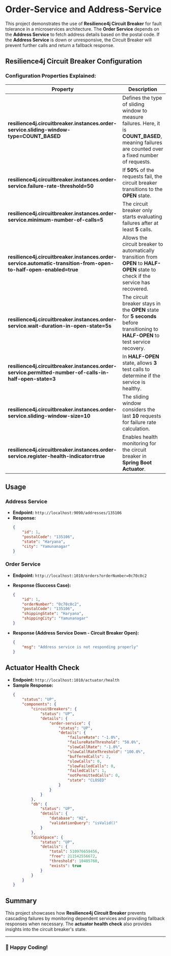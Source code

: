 # Order-Service and Address-Service

This project demonstrates the use of **Resilience4j Circuit Breaker** for fault tolerance in a microservices architecture. The **Order Service** depends on the **Address Service** to fetch address details based on the postal code. If the **Address Service** is down or unresponsive, the Circuit Breaker will prevent further calls and return a fallback response.

## Resilience4j Circuit Breaker Configuration

### Configuration Properties Explained:

| Property | Description |
|----------|-------------|
| **resilience4j.circuitbreaker.instances.order-service.sliding-window-type=COUNT_BASED** | Defines the type of sliding window to measure failures. Here, it is **COUNT_BASED**, meaning failures are counted over a fixed number of requests. |
| **resilience4j.circuitbreaker.instances.order-service.failure-rate-threshold=50** | If **50%** of the requests fail, the circuit breaker transitions to the **OPEN** state. |
| **resilience4j.circuitbreaker.instances.order-service.minimum-number-of-calls=5** | The circuit breaker only starts evaluating failures after at least **5** calls. |
| **resilience4j.circuitbreaker.instances.order-service.automatic-transition-from-open-to-half-open-enabled=true** | Allows the circuit breaker to automatically transition from **OPEN** to **HALF-OPEN** state to check if the service has recovered. |
| **resilience4j.circuitbreaker.instances.order-service.wait-duration-in-open-state=5s** | The circuit breaker stays in the **OPEN** state for **5 seconds** before transitioning to **HALF-OPEN** to test service recovery. |
| **resilience4j.circuitbreaker.instances.order-service.permitted-number-of-calls-in-half-open-state=3** | In **HALF-OPEN** state, allows **3** test calls to determine if the service is healthy. |
| **resilience4j.circuitbreaker.instances.order-service.sliding-window-size=10** | The sliding window considers the last **10** requests for failure rate calculation. |
| **resilience4j.circuitbreaker.instances.order-service.register-health-indicator=true** | Enables health monitoring for the circuit breaker in **Spring Boot Actuator**. |

## Usage

### Address Service
- **Endpoint:** `http://localhost:9090/addresses/135106`
- **Response:**
  ```json
  {
      "id": 1,
      "postalCode": "135106",
      "state": "Haryana",
      "city": "Yamunanagar"
  }
  ```

### Order Service
- **Endpoint:** `http://localhost:1010/orders?orderNumber=0c70c0c2`
- **Response (Success Case):**
  ```json
  {
      "id": 1,
      "orderNumber": "0c70c0c2",
      "postalCode": "135106",
      "shippingState": "Haryana",
      "shippingCity": "Yamunanagar"
  }
  ```

- **Response (Address Service Down - Circuit Breaker Open):**
  ```json
  {
      "msg": "Address service is not responding properly"
  }
  ```

## Actuator Health Check
- **Endpoint:** `http://localhost:1010/actuator/health`
- **Sample Response:**
  ```json
  {
      "status": "UP",
      "components": {
          "circuitBreakers": {
              "status": "UP",
              "details": {
                  "order-service": {
                      "status": "UP",
                      "details": {
                          "failureRate": "-1.0%",
                          "failureRateThreshold": "50.0%",
                          "slowCallRate": "-1.0%",
                          "slowCallRateThreshold": "100.0%",
                          "bufferedCalls": 2,
                          "slowCalls": 0,
                          "slowFailedCalls": 0,
                          "failedCalls": 1,
                          "notPermittedCalls": 0,
                          "state": "CLOSED"
                      }
                  }
              }
          },
          "db": {
              "status": "UP",
              "details": {
                  "database": "H2",
                  "validationQuery": "isValid()"
              }
          },
          "diskSpace": {
              "status": "UP",
              "details": {
                  "total": 510976659456,
                  "free": 211542556672,
                  "threshold": 10485760,
                  "exists": true
              }
          }
      }
  }
  ```

## Summary
This project showcases how **Resilience4j Circuit Breaker** prevents cascading failures by monitoring dependent services and providing fallback responses when necessary. The **actuator health check** also provides insights into the circuit breaker's state.

---

### 🚀 Happy Coding!

